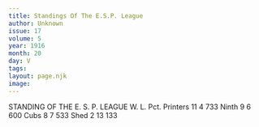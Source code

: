 ```yaml
---
title: Standings Of The E.S.P. League
author: Unknown
issue: 17
volume: 5
year: 1916
month: 20
day: V
tags:
layout: page.njk
image:
---
```

STANDING OF THE E. S. P. LEAGUE   		W. L. Pct.   Printers	             11  4  733   Ninth		 9   6  600   Cubs		 8   7  533   Shed		 2  13 133      


